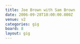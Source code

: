 ```yaml
---
title: Joe Brown with Sam Brown
date: 2006-09-28T18:00:00.000Z
venue: v2
categories: gig
board: 8
layout: gig
---
```


